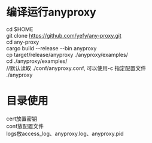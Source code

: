 # 编译运行anyproxy
cd $HOME  
git clone https://github.com/yefy/any-proxy.git  
cd any-proxy  
cargo build --release --bin anyproxy  
cp target/release/anyproxy ./anyproxy/examples/  
cd ./anyproxy/examples/  
//默认读取 ./conf/anyproxy.conf, 可以使用-c 指定配置文件  
./anyproxy  

# 目录使用
cert放置密钥  
conf放配置文件  
logs放access_log、anyproxy.log、anyproxy.pid

